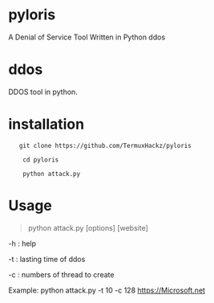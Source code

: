 # pyloris
A Denial of Service Tool Written in Python  ddos

# ddos
DDOS tool in python.

# installation

``` 
   git clone https://github.com/TermuxHackz/pyloris
   
    cd pyloris

    python attack.py
```

# Usage
> python attack.py [options] [website]

-h : help

-t : lasting time of ddos

-c : numbers of thread to create

Example: python attack.py -t 10 -c 128 https://Microsoft.net
